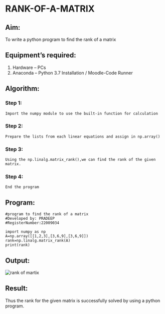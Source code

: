 # RANK-OF-A-MATRIX
## Aim:
To write a python program to find the rank of a matrix
## Equipment’s required:
1. 	Hardware – PCs
2. 	Anaconda – Python 3.7 Installation / Moodle-Code Runner
## Algorithm:
### Step 1:
    Import the numpy module to use the built-in function for calculation
### Step 2:
    Prepare the lists from each linear equations and assign in np.array()
### Step 3:
    Using the np.linalg.matrix_rank(),we can find the rank of the given matrix.  
### Step 4:
    End the program
## Program:
```
#program to find the rank of a matrix
#Developed by: PRADEEP 
#RegisterNumber:22009034
```
    import numpy as np
    A=np.array([[1,2,3],[3,6,9],[3,6,9]])
    rank=np.linalg.matrix_rank(A)
    print(rank)
## Output:
   ![rank of martix](https://user-images.githubusercontent.com/120539823/211049448-cbaeae90-ed53-4909-9272-6332921d21ea.png)

## Result:
Thus the rank for the given matrix is successfully solved by  using a python program.

